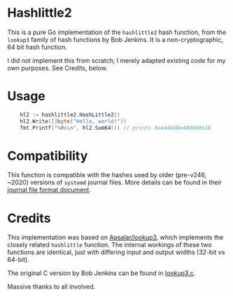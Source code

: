 # Hashlittle2

This is a pure Go implementation of the `hashlittle2` hash function, from the `lookup3` family of hash functions by Bob Jenkins.  It is a non-cryptographic, 64 bit hash function.

I did not implement this from scratch; I merely adapted existing code for my own purposes.  See Credits, below.

# Usage

```go
	hl2 := hashlittle2.HashLittle2()
	hl2.Write([]byte("Hello, world!"))
	fmt.Printf("%#x\n", hl2.Sum64()) // prints 0xe44bd6e48deb0e18
```

# Compatibility

This function is compatible with the hashes used by older (pre-v246, ~2020) versions of `systemd` journal files.  More details can be found in their [journal file format document](https://github.com/systemd/systemd/blob/main/docs/JOURNAL_FILE_FORMAT.md?plain=1#L71-L73).

# Credits

This implementation was based on [Apsalar/lookup3](https://github.com/Apsalar/lookup3), which implements the closely related `hashlittle` function.  The internal workings of these two functions are identical, just with differing input and output widths (32-bit vs 64-bit).

The original C version by Bob Jenkins can be found in [lookup3.c](https://burtleburtle.net/bob/c/lookup3.c).

Massive thanks to all involved.
